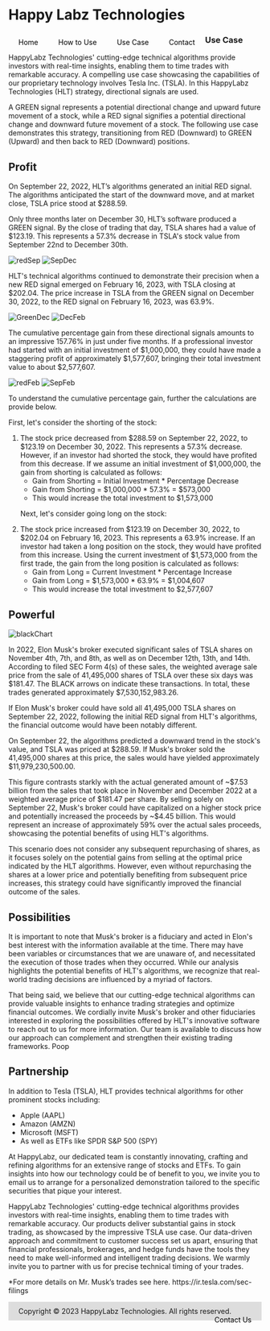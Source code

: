<link rel="stylesheet" href="testCase.css" />

<style>
nav {
  width: 100%;
  background-color: #dddddd;
  margin: 0;
  padding: 0;
}

nav ul {
  list-style-type: none;
  margin: 0;
  padding: 0;
}

nav li {
  float: left;
  margin: 0 10px !important;
}

nav a {
  display: block;
  padding: 10px;
  text-decoration: none;
  color: #000000;
}

nav a:hover {
  background-color: #ffffff;
  color: #000000;
}
</style>

<style>
footer {
  background-color: #dddddd;
  margin-top: 10px;
  padding: 10px;
}

footer p {
  color: #000000;
  font-size: 12px;
}

footer ul {
  list-style-type: none;
  margin: 0;
  padding: 0;
}

footer li {
  display: inline-block;
  margin: 0 10px;
}

footer a {
  color: #000000;
  text-decoration: none;
}
</style>

# Happy Labz Technologies

<div>
<nav class="px-3 markdown-body">
  <ul>
    <li><a href="{% link index.md %}">Home</a></li>
    <li><a href="{% link navPages/how_to_use.md %}">How to Use</a></li>
    <li><a href="{% link navPages/use_case.md %}">Use Case</a></li>
    <li><a href="{% link navPages/contact.md %}">Contact</a></li>
  </ul>
</nav>
</div>

### Use Case

<div class="normParagraphs">
  <p>
    HappyLabz Technologies' cutting-edge technical algorithms provide
    investors with real-time insights, enabling them to time trades with
    remarkable accuracy. A compelling use case showcasing the capabilities
    of our proprietary technology involves Tesla Inc. (TSLA). In this
    HappyLabz Technologies (HLT) strategy, directional signals are used.
  </p>
</div>
<div class="normParagraphs">
  <p>
    A GREEN signal represents a potential directional change and upward
    future movement of a stock, while a RED signal signifies a potential
    directional change and downward future movement of a stock. The
    following use case demonstrates this strategy, transitioning from RED
    (Downward) to GREEN (Upward) and then back to RED (Downward) positions.
  </p>
</div>
<div class="sectionTitle"><h2>Profit</h2></div>
<div class="normParagraphs">
  <p>
    On September 22, 2022, HLT’s algorithms generated an initial RED signal.
    The algorithms anticipated the start of the downward move, and at market
    close, TSLA price stood at $288.59.
  </p>
</div>
<div class="example">
  <p class="textSpan">
    Only three months later on December 30, HLT’s software produced a GREEN
    signal. By the close of trading that day, TSLA shares had a value of
    $123.19. This represents a 57.3% decrease in TSLA's stock value from
    September 22nd to December 30th.
  </p>
  <img class="SepDec" src="images/boxRedSep.png" alt="redSep" />
  <img class="exampGraph" src="images/SepDec.png" alt="SepDec" />
  <p class="textSpan">
    HLT's technical algorithms continued to demonstrate their precision when
    a new RED signal emerged on February 16, 2023, with TSLA closing at
    $202.04. The price increase in TSLA from the GREEN signal on December
    30, 2022, to the RED signal on February 16, 2023, was 63.9%.
  </p>
  <img class="DecFeb" src="images/boxGreenDec.png" alt="GreenDec" />
  <img class="exampGraph" src="images/DecFeb.png" alt="DecFeb" />
  <p class="textSpan">
    The cumulative percentage gain from these directional signals amounts to
    an impressive 157.76% in just under five months. If a professional
    investor had started with an initial investment of $1,000,000, they
    could have made a staggering profit of approximately $1,577,607,
    bringing their total investment value to about $2,577,607.
  </p>
  <img class="SepFeb" src="images/boxRedFeb.png" alt="redFeb" />
  <img class="exampGraph" src="images/SepFeb.png" alt="SepFeb" />
</div>

<div class="paragraphLeft">
  <p>
    To understand the cumulative percentage gain, further the calculations
    are provide below.
  </p>
</div>

<div class="paragraphLeft">
  <p>First, let's consider the shorting of the stock:</p>
</div>

<div class="lists">
  <ol>
    <li>
      The stock price decreased from $288.59 on September 22, 2022, to
      $123.19 on December 30, 2022. This represents a 57.3% decrease.
      However, if an investor had shorted the stock, they would have
      profited from this decrease. If we assume an initial investment of
      $1,000,000, the gain from shorting is calculated as follows:
      <ul>
        <li>
          Gain from Shorting = Initial Investment * Percentage Decrease
        </li>
        <li>Gain from Shorting = $1,000,000 * 57.3% = $573,000</li>
        <li>This would increase the total investment to $1,573,000</li>
      </ul>
    </li>
    <p class="spaceWords">Next, let's consider going long on the stock:</p>
    <li>
      The stock price increased from $123.19 on December 30, 2022, to
      $202.04 on February 16, 2023. This represents a 63.9% increase. If an
      investor had taken a long position on the stock, they would have
      profited from this increase. Using the current investment of
      $1,573,000 from the first trade, the gain from the long position is
      calculated as follows:
      <ul>
        <li>Gain from Long = Current Investment * Percentage Increase</li>
        <li>Gain from Long = $1,573,000 * 63.9% = $1,004,607</li>
        <li>This would increase the total investment to $2,577,607</li>
      </ul>
    </li>
  </ol>
</div>

<div class="sectionTitle"><h2>Powerful</h2></div>
<div class="comparison">
  <img class="whiteChart" src="images/tslaChart.png" alt="blackChart" />
  <p>
    In 2022, Elon Musk's broker executed significant sales of TSLA shares on
    November 4th, 7th, and 8th, as well as on December 12th, 13th, and 14th.
    According to filed SEC Form 4(s) of these sales, the weighted average
    sale price from the sale of 41,495,000 shares of TSLA over these six
    days was $181.47. The BLACK arrows on indicate these transactions. In
    total, these trades generated approximately $7,530,152,983.26.
  </p>
  <p>
    If Elon Musk's broker could have sold all 41,495,000 TSLA shares on
    September 22, 2022, following the initial RED signal from HLT's
    algorithms, the financial outcome would have been notably different.
  </p>
  <p>
    On September 22, the algorithms predicted a downward trend in the
    stock's value, and TSLA was priced at $288.59. If Musk's broker sold the
    41,495,000 shares at this price, the sales would have yielded
    approximately $11,979,230,500.00.
  </p>
  <p>
    This figure contrasts starkly with the actual generated amount of ~$7.53
    billion from the sales that took place in November and December 2022 at
    a weighted average price of $181.47 per share. By selling solely on
    September 22, Musk's broker could have capitalized on a higher stock
    price and potentially increased the proceeds by ~$4.45 billion. This
    would represent an increase of approximately 59% over the actual sales
    proceeds, showcasing the potential benefits of using HLT's algorithms.
  </p>
  <p>
    This scenario does not consider any subsequent repurchasing of shares,
    as it focuses solely on the potential gains from selling at the optimal
    price indicated by the HLT algorithms. However, even without
    repurchasing the shares at a lower price and potentially benefiting from
    subsequent price increases, this strategy could have significantly
    improved the financial outcome of the sales.
  </p>
</div>
<div class="sectionTitle"><h2>Possibilities</h2></div>
<div class="normParagraphs">
  <p>
    It is important to note that Musk's broker is a fiduciary and acted in
    Elon's best interest with the information available at the time. There
    may have been variables or circumstances that we are unaware of, and
    necessitated the execution of those trades when they occurred. While our
    analysis highlights the potential benefits of HLT's algorithms, we
    recognize that real-world trading decisions are influenced by a myriad
    of factors.
  </p>
</div>

<div class="normParagraphs">
  <p>
    That being said, we believe that our cutting-edge technical algorithms
    can provide valuable insights to enhance trading strategies and optimize
    financial outcomes. We cordially invite Musk's broker and other
    fiduciaries interested in exploring the possibilities offered by HLT's
    innovative software to reach out to us for more information. Our team is
    available to discuss how our approach can complement and strengthen
    their existing trading frameworks. Poop
  </p>
</div>

<div class="sectionTitle"><h2>Partnership</h2></div>
<div class="paragraphLeft">
  <p>
    In addition to Tesla (TSLA), HLT provides technical algorithms for other
    prominent stocks including:
  </p>
</div>
<div class="listLeft">
  <ul>
    <li>Apple (AAPL)</li>
    <li>Amazon (AMZN)</li>
    <li>Microsoft (MSFT)</li>
    <li>As well as ETFs like SPDR S&P 500 (SPY)</li>
  </ul>
</div>

<div class="normParagraphs">
  <p>
    At HappyLabz, our dedicated team is constantly innovating, crafting and
    refining algorithms for an extensive range of stocks and ETFs. To gain
    insights into how our technology could be of benefit to you, we invite
    you to email us to arrange for a personalized demonstration tailored to
    the specific securities that pique your interest.
  </p>
</div>
<div class="normParagraphs">
  <p>
    HappyLabz Technologies' cutting-edge technical algorithms provides
    investors with real-time insights, enabling them to time trades with
    remarkable accuracy. Our products deliver substantial gains in stock
    trading, as showcased by the impressive TSLA use case. Our data-driven
    approach and commitment to customer success set us apart, ensuring that
    financial professionals, brokerages, and hedge funds have the tools they
    need to make well-informed and intelligent trading decisions. We warmly
    invite you to partner with us for precise technical timing of your
    trades.
  </p>
</div>
<div class="normParagraphs">
  <p>
    *For more details on Mr. Musk’s trades see here.
    https://ir.tesla.com/sec-filings
  </p>
</div>

 <footer>
    <ul>
        <li>Copyright &copy; 2023 HappyLabz Technologies. All rights reserved.</li>
        <li style="float: right"><a href="mailto:mark@happylabz.tech?subject=Let's Talk">Contact Us</a></li>
    </ul>
</footer>